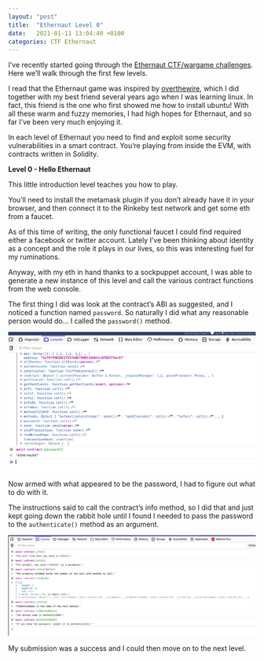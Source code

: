 ```yaml
---
layout: "post"
title:  "Ethernaut Level 0"
date:   2021-01-11 13:04:40 +0100
categories: CTF Ethernaut
---
```


I’ve recently started going through the [Ethernaut CTF/wargame challenges](https://ethernaut.openzeppelin.com/). Here we’ll walk through the first few levels. 

I read that the Ethernaut game was inspired by [overthewire](https://overthewire.org/wargames/), which I did together with my best friend several years ago when I was learning linux. In fact, this friend is the one who first showed me how to install ubuntu! With all these warm and fuzzy memories, I had high hopes for Ethernaut, and so far I’ve been very much enjoying it.

In each level of Ethernaut you need to find and exploit some security vulnerabilities in a smart contract. You’re playing from inside the EVM, with contracts written in Solidity.




**Level 0 - Hello Ethernaut**

This little introduction level teaches you how to play. 

You’ll need to install the metamask plugin if you don’t already have it in your browser, and then connect it to the Rinkeby test network and get some eth from a faucet.

As of this time of writing, the only functional faucet I could find required either a facebook or twitter account. Lately I’ve been thinking about identity as a concept and the role it plays in our lives, so this was interesting fuel for my ruminations.

Anyway, with my eth in hand thanks to a sockpuppet account, I was able to generate a new instance of this level and call the various contract functions from the web console.

The first thing I did was look at the contract’s ABI as suggested, and I noticed a function named `password`. So naturally I did what any reasonable person would do… I called the `password()` method.

![password function call results](Images/blog_ethernaut00.jpeg "password lvl 0")

Now armed with what appeared to be the password, I had to figure out what to do with it. 

The instructions said to call the contract’s info method, so I did that and just kept going down the rabbit hole until I found I needed to pass the password to the `authenticate()` method as an argument.

![pass to authenticate()](Images/blog_ethernaut01.jpeg "pass to authenticate")

My submission was a success and I could then move on to the next level.